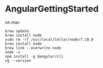 # AngularGettingStarted

on mac

```
brew update
brew install node
sudo rm -rf /usr/local/Cellar/node/7.10.0
brew install node
brew link --overwrite node
node -v
npm install -g @angular/cli
ng --version
```

